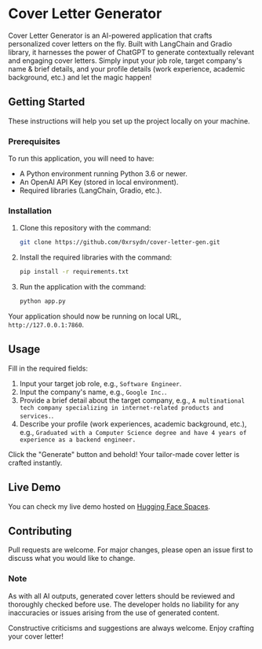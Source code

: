 # Cover Letter Generator

Cover Letter Generator is an AI-powered application that crafts personalized cover letters on the fly. Built with LangChain and Gradio library, it harnesses the power of ChatGPT to generate contextually relevant and engaging cover letters. Simply input your job role, target company's name & brief details, and your profile details (work experience, academic background, etc.) and let the magic happen!

## Getting Started

These instructions will help you set up the project locally on your machine.

### Prerequisites

To run this application, you will need to have:

- A Python environment running Python 3.6 or newer.
- An OpenAI API Key (stored in local environment).
- Required libraries (LangChain, Gradio, etc.).

### Installation

1. Clone this repository with the command:

    ```bash
    git clone https://github.com/0xrsydn/cover-letter-gen.git
    ```

2. Install the required libraries with the command:

    ```bash
    pip install -r requirements.txt
    ```
   
3. Run the application with the command:

    ```bash
    python app.py
    ```

Your application should now be running on local URL, `http://127.0.0.1:7860`.

## Usage

Fill in the required fields:

1. Input your target job role, e.g., `Software Engineer`.
2. Input the company's name, e.g., `Google Inc.`.
3. Provide a brief detail about the target company, e.g., `A multinational tech company specializing in internet-related products and services.`.
4. Describe your profile (work experiences, academic background, etc.), e.g., `Graduated with a Computer Science degree and have 4 years of experience as a backend engineer.`

Click the "Generate" button and behold! Your tailor-made cover letter is crafted instantly.

## Live Demo

You can check my live demo hosted on [Hugging Face Spaces](https://huggingface.co/spaces/0xrsydn/cover-letter-gen).

## Contributing

Pull requests are welcome. For major changes, please open an issue first to discuss what you would like to change.

### Note

As with all AI outputs, generated cover letters should be reviewed and thoroughly checked before use. The developer holds no liability for any inaccuracies or issues arising from the use of generated content.

Constructive criticisms and suggestions are always welcome. Enjoy crafting your cover letter!
